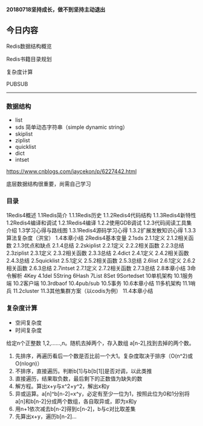 
**20180718坚持成长，做不到坚持主动退出**

## 今日内容

Redis数据结构概览

Redis书籍目录规划

复杂度计算

PUBSUB


***

### 数据结构
* list
* sds 简单动态字符串（simple dynamic string）
* skiplist
* ziplist
* quicklist
* dict
* intset

https://www.cnblogs.com/jaycekon/p/6227442.html

底层数据结构很重要，尚需自己学习


### 目录

1Redis4概述
1.1Redis简介
1.1.1Redis历史
1.1.2Redis4代码结构
1.1.3Redis4新特性
1.2Redis4编译和调试
1.2.1Redis4编译
1.2.2使用GDB调试
1.2.3代码阅读工具集介绍
1.3学习心得与路线图
1.3.1Redis4源码学习心得
1.3.2扩展发散知识心得
1.3.3算法复杂度（洪宝）
1.4本章小结
2Redis4基本变量
2.1sds
2.1.1定义
2.1.2相关函数
2.1.3优点和缺点
2.1.4总结
2.2skiplist
2.2.1定义
2.2.2相关函数
2.2.3总结
2.3ziplist
2.3.1定义
2.3.2相关函数
2.3.3总结
2.4dict
2.4.1定义
2.4.2相关函数
2.4.3总结
2.5quicklist
2.5.1定义
2.5.2相关函数
2.5.3总结
2.6list
2.6.1定义
2.6.2相关函数
2.6.3总结
2.7intset
2.7.1定义
2.7.2相关函数
2.7.3总结
2.8本章小结
3命令解析
4Key
4.1del
5String
6Hash
7List
8Set
9Sortedset
10单机架构
10.1服务端
10.2客户端
10.3rdbaof
10.4pub/sub
10.5事务
10.6本章小结
11多机架构
11.1哨兵
11.2cluster
11.3其他集群方案（以codis为例）
11.4本章小结


### 复杂度计算

* 空间复杂度
* 时间复杂度

给定n个正整数 1,2,……,n。随机去掉两个，存入数组 a[n-2],找到去掉的两个数。

1. 先排序，再遍历看后一个数是否比前一个大1。复杂度取决于排序（O(n^2)或O(nlogn)）
2. 不排序，直接遍历。判断b[1]与b[b[1]]是否对调，以此类推
3. 直接遍历，结果取负数，最后剩下的正数值为缺失的数
4. 解方程。算出x+y与x^2+y^2，解出x和y
5. 异或运算。a[n]^b[n-2]=x^y，必定有至少一位为1，按照此位为0和1分别将a[n]和b[n-2]分成两个数组，各自取异或，即为x和y
6. 用n+1依次减去b[n-2]得到c[n-2]，b与c对比取差集
7. 先算出x+y，遍历b[n-2]…

